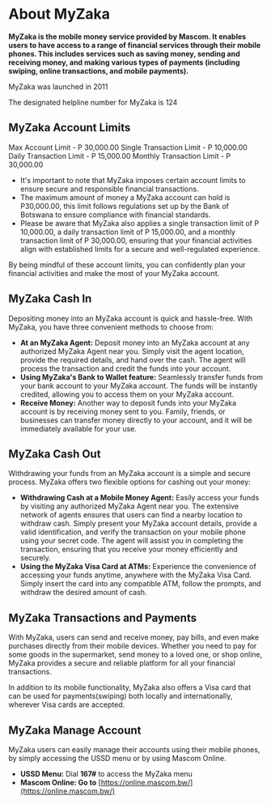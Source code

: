 # About MyZaka

**MyZaka is the mobile money service provided by Mascom. It enables users to have access to a range of financial services through their mobile phones. This includes services such as saving money, sending and receiving money, and making various types of payments (including swiping, online transactions, and mobile payments).**

MyZaka was launched in 2011

The designated helpline number for MyZaka is 124

## MyZaka Account Limits

Max Account Limit	- P 30,000.00
Single Transaction Limit - P 10,000.00
Daily Transaction Limit -	P 15,000.00
Monthly Transaction Limit - P 30,000.00

- It's important to note that MyZaka imposes certain account limits to ensure secure and responsible financial transactions.
- The maximum amount of money a MyZaka account can hold is P30,000.00, this limit follows regulations set up by the Bank of Botswana to ensure compliance with financial standards.
- Please be aware that MyZaka also applies a single transaction limit of P 10,000.00, a daily transaction limit of P 15,000.00, and a monthly transaction limit of P 30,000.00, ensuring that your financial activities align with established limits for a secure and well-regulated experience.

By being mindful of these account limits, you can confidently plan your financial activities and make the most of your MyZaka account.

## MyZaka Cash In

Depositing money into an MyZaka account is quick and hassle-free. With MyZaka, you have three convenient methods to choose from:

- **At an MyZaka Agent:** Deposit money into an MyZaka account at any authorized MyZaka Agent near you. Simply visit the agent location, provide the required details, and hand over the cash. The agent will process the transaction and credit the funds into your account.
- **Using MyZaka's Bank to Wallet feature:** Seamlessly transfer funds from your bank account to your MyZaka account. The funds will be instantly credited, allowing you to access them on your MyZaka account.
- **Receive Money:** Another way to deposit funds into your MyZaka account is by receiving money sent to you. Family, friends, or businesses can transfer money directly to your account, and it will be immediately available for your use.

## MyZaka Cash Out

Withdrawing your funds from an MyZaka account is a simple and secure process. MyZaka offers two flexible options for cashing out your money:

- **Withdrawing Cash at a Mobile Money Agent:** Easily access your funds by visiting any authorized MyZaka Agent near you. The extensive network of agents ensures that users can find a nearby location to withdraw cash. Simply present your MyZaka account details, provide a valid identification, and verify the transaction on your mobile phone using your secret code. The agent will assist you in completing the transaction, ensuring that you receive your money efficiently and securely.
- **Using the MyZaka Visa Card at ATMs:** Experience the convenience of accessing your funds anytime, anywhere with the MyZaka Visa Card. Simply insert the card into any compatible ATM, follow the prompts, and withdraw the desired amount of cash.

## MyZaka Transactions and Payments

With MyZaka, users can send and receive money, pay bills, and even make purchases directly from their mobile devices. Whether you need to pay for some goods in the supermarket, send money to a loved one, or shop online, MyZaka provides a secure and reliable platform for all your financial transactions.

In addition to its mobile functionality, MyZaka also offers a Visa card that can be used for payments(swiping) both locally and internationally, wherever Visa cards are accepted.

## MyZaka Manage Account

MyZaka users can easily manage their accounts using their mobile phones, by simply accessing the USSD menu or by using Mascom Online.

- **USSD Menu:** Dial **167#** to access the MyZaka menu
- **Mascom Online: Go to** [https://online.mascom.bw/](https://online.mascom.bw/)